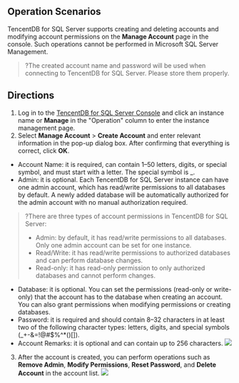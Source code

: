 ## Operation Scenarios
TencentDB for SQL Server supports creating and deleting accounts and modifying account permissions on the **Manage Account** page in the console. Such operations cannot be performed in Microsoft SQL Server Management.
>?The created account name and password will be used when connecting to TencentDB for SQL Server. Please store them properly.
>

## Directions
1. Log in to the [TencentDB for SQL Server Console](https://console.cloud.tencent.com/sqlserver) and click an instance name or **Manage** in the "Operation" column to enter the instance management page.
2. Select **Manage Account** > **Create Account** and enter relevant information in the pop-up dialog box. After confirming that everything is correct, click **OK**.
 - 	Account Name: it is required, can contain 1–50 letters, digits, or special symbol, and must start with a letter. The special symbol is \_.
 - 	Admin: it is optional. Each TencentDB for SQL Server instance can have one admin account, which has read/write permissions to all databases by default. A newly added database will be automatically authorized for the admin account with no manual authorization required.
>?There are three types of account permissions in TencentDB for SQL Server:
>- Admin: by default, it has read/write permissions to all databases. Only one admin account can be set for one instance.
>- Read/Write: it has read/write permissions to authorized databases and can perform database changes.
>- Read-only: it has read-only permission to only authorized databases and cannot perform changes.
 - Database: it is optional. You can set the permissions (read-only or write-only) that the account has to the database when creating an account. You can also grant permissions when modifying permissions or creating databases.
 - Password: it is required and should contain 8–32 characters in at least two of the following character types: letters, digits, and special symbols (_+-&=!@#$%^*()[]).
 - Account Remarks: it is optional and can contain up to 256 characters.
![](https://main.qcloudimg.com/raw/df24976a6bb9af279508c49e4f09f227.png)
3. After the account is created, you can perform operations such as **Remove Admin**, **Modify Permissions**, **Reset Password**, and **Delete Account** in the account list.
![](https://main.qcloudimg.com/raw/9a4a6c88f4e4a5b391241eca8080b09d.png)
